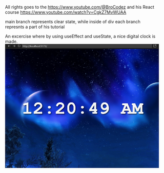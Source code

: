 All rights goes to the https://www.youtube.com/@BroCodez and his React course https://www.youtube.com/watch?v=CgkZ7MvWUAA

main branch represents clear state, while inside of div each branch represnts a part of his tutorial

An excercise where by using useEffect and useState, a nice digital clock is made.
![Digital clock app](image-1.png)
